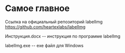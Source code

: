 # Самое главное 

Ссылка на официальный репозиторий labelImg https://github.com/heartexlabs/labelImg

Инструкция.docx -- инструкция по программе labelImg

labelImg.exe -- exe файл для Windows
